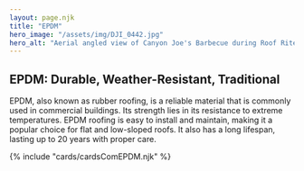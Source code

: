 ```yaml
---
layout: page.njk
title: "EPDM"
hero_image: "/assets/img/DJI_0442.jpg"
hero_alt: "Aerial angled view of Canyon Joe's Barbecue during Roof Rites, Carlisle EPDM flat roof installation. Crews are working on the roof above the black exterior, with safety cones and tools visible across the surface. The project sits in a mixed-use neighborhood with adjacent residential and commercial buildings."
---
```


## EPDM: Durable, Weather-Resistant, Traditional

EPDM, also known as rubber roofing, is a reliable material that is commonly used in commercial buildings. Its strength lies in its resistance to extreme temperatures. EPDM roofing is easy to install and maintain, making it a popular choice for flat and low-sloped roofs. It also has a long lifespan, lasting up to 20 years with proper care.

<div class="breakout">
  {% include "cards/cardsComEPDM.njk" %}
  <!-- Possible Gallery Here -->
</div>
